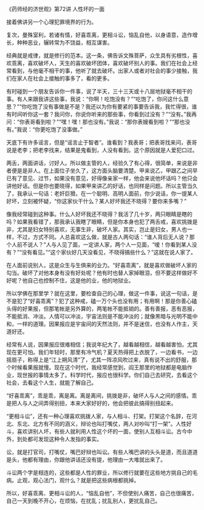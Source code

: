 《药师经的济世观》第72讲 人性坏的一面

接着佛讲另一个心理犯罪境界的行为。

复次，曼殊室利，若诸有情，好喜乖离，更相斗讼，恼乱自他，以身语意，造作增长，种种恶业，辗转常为不饶益，相互谋害。

经典就是戒律，就是修行的范本。这一条，佛告诉文殊菩萨，众生具有劣根性，喜欢乖离，喜欢破坏人，天生的喜欢破坏团体，喜欢破坏别人的事。我们在社会上经常看到，与他毫不相干的事，他听了就去破坏。出家人或者对社会的事少接触，我们在家人在社会上接触的事多了，看的更多。

有时碰到一个朋友告诉你一件事，说了半天，三十三天或十八层地狱毫不相干的事。有人来跟我讲这些事，我说：“你啊！吃饱没有？”“吃饱了，你问这什么意思？”“你吃饱了没有事做是不是？我还以为你有要紧的事要告诉我，我忙得很，谁有时间听你这一套？我问你，你说你听来的那些事，你看到过没有？”“没有。”我再问：“你表哥看到啦？”“嘿！嘿！那也没有。”我说：“那你表嫂看到啦？”“那也没有。”我说：“你更吃饱了没事做。”

天底下有许多谣言，但是“谣言止于智者”。谁看到？我表哥；把表哥找来问，表哥说是老李；把老李找来，结果是鬼看到，人没有看到。这个原因就是人爱犯口过。

两舌，两面讲话，讨好人。所以做主管的人，经验久了有心得，很简单，来说是非者便是是非人。在上面位子坐久了，这方面头脑要清楚。甲来说乙，甲跟乙之间早已有了意见、过节，如果没有意见，好得像亲家一样，他会来说他坏话吗？他只会讲他好话。但是你也要晓得，如果甲来讲乙的好话，也同样是问题。所以主管当久了，我承认一句话：老奸巨猾。在一个聪明、高明人面前，你少说话，你一提某人好坏，立刻被怀疑，“你这家伙干什么？某人好坏我还不晓得？要你来多嘴？”

像我经常碰到这种事。什么人好坏我还不晓得？我活了几十岁，两只眼睛是瞎的吗？如果我看错了，那我承认我瞎了眼睛，但是你本身也犯了两舌戒，喜欢挑拨是非，尤其是妇女特别喜欢，无事生非，破坏人家。其实，岂止是妇女，男人也一样，不过，方式不同。人总喜欢这么做，就是古人两句话：“谁人背后无人说？那个人前不说人？”人与人见了面，一定讲人家，两个人一见面，“嗳！你看到某人没有？”“没有看见。”“这个家伙好几天没看见，不晓得搞些什么？”这就在说人家了。

在人面前说别人，这是众生与生俱来的业力。“好喜乖离”，就是喜欢做破坏人家的勾当。破坏了对他本身有没有好处呢？他有时也替人家掉眼泪，但不要这样做好不好呢？他自己也控制不住，这是他的业，他的地狱业。

所以学佛在那里学？就在这里，要检查自己的心理，做这一件事，说这一句话，是不是犯了“好喜乖离”？犯了这种戒，磕一万个头也没有用；有用啊！那是你善心磕头得的好果报，但那笔帐是另外算的，两笔帐不能抵销的。善有善报，恶有恶报，不能抵消、冲淡。人情可以冲淡，宇宙法则是不能冲淡的；就像黑暗与光明不能中和，一样的道理。因果报应是宇宙间的天然法则，并不是迷信，也没有人作主，天道好还。

经常有人说，因果报应很难相信；我说年纪大了，越看越相信，越看越害怕，尤其现在更可怕。我们年轻时，那里有冷气机？夏天热得把上衣脱了，一边看书，一边摇扇子，称得上是“江上朔风清”了，尤其一阵凉风吹过来，真有说不出的舒服，那个时候看果报就慢。现在这个时代，我经常感觉到，阎王那里的地狱都是电脑作业，现世报的事情太多了。科学时代，报应也很科学。你们自己去研究，去看这个社会，去看这个人生，就能了解自己。

“好喜乖离”，乖是乖，离是离。离是离间，挑拨是非，破坏人与人之间的感情。乖是把人与人之间弄得别扭，本来大家好好的，他会把彼此搞得别扭起来。

“更相斗讼”，还有一种心理喜欢挑拨人家，与人相斗、打架。打架这个名辞，在河北、东北、北方有不同的涵义，辩论也叫打嘴仗，两人对吵叫“打一架”。人性好斗，喜欢讲别人坏，有些人就利用人性这个坏的一面，使别人互相斗讼。古今中外，到处都可发现这种令人发指的事实。

讼，就是打官司，打嘴仗，嘴巴好辩也叫讼。有些人嘴巴讲的头头是道，而且道道是头，他都有理由，你跟他讲话还没有提，他理由一大堆就出来了。

斗讼两个字是相连的，这些都是人性的罪业，所以修行就要在这些地方挑自己的毛病。止观，观心法门，观什么？就是把这些病根都挑掉。

所以，好喜乖离、更相斗讼的人，“恼乱自他”，不但使别人痛苦，自己也很痛苦，自己一天到晚不开心，在烦恼，在扰乱；扰乱别人，更扰乱自己。